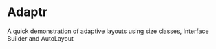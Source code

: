Adaptr
======

A quick demonstration of adaptive layouts using size classes, Interface Builder and AutoLayout
